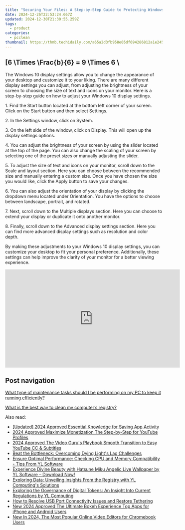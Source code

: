 ```yaml
---
title: "Securing Your Files: A Step-by-Step Guide to Protecting Windows Folders with Passwords - Tech Solutions by [Your Name]"
date: 2024-12-26T22:53:24.667Z
updated: 2024-12-30T21:30:55.259Z
tags:
  - product
categories:
  - pcclean
thumbnail: https://thmb.techidaily.com/a65a2d3fb958e05df694286812a1e2454a9d6c6ff463421241eb49561be7ce4c.jpg
---
```


## \[6 \Times \Frac{b}{6} = 9 \Times 6 \

The Windows 10 display settings allow you to change the appearance of your desktop and customize it to your liking. There are many different display settings you can adjust, from adjusting the brightness of your screen to choosing the size of text and icons on your monitor. Here is a step-by-step guide on how to adjust your Windows 10 display settings. 

1\. Find the Start button located at the bottom left corner of your screen. Click on the Start button and then select Settings.

2\. In the Settings window, click on System.

3\. On the left side of the window, click on Display. This will open up the display settings options. 

4\. You can adjust the brightness of your screen by using the slider located at the top of the page. You can also change the scaling of your screen by selecting one of the preset sizes or manually adjusting the slider.

5\. To adjust the size of text and icons on your monitor, scroll down to the Scale and layout section. Here you can choose between the recommended size and manually entering a custom size. Once you have chosen the size you would like, click the Apply button to save your changes.

6\. You can also adjust the orientation of your display by clicking the dropdown menu located under Orientation. You have the options to choose between landscape, portrait, and rotated.

7\. Next, scroll down to the Multiple displays section. Here you can choose to extend your display or duplicate it onto another monitor.

8\. Finally, scroll down to the Advanced display settings section. Here you can find more advanced display settings such as resolution and color depth. 

By making these adjustments to your Windows 10 display settings, you can customize your desktop to fit your personal preference. Additionally, these settings can help improve the clarity of your monitor for a better viewing experience.

<!-- affiliate ads begin -->
<iframe width="560" height="315" src="https://www.youtube.com/embed/eu4vwlZcMvM?si=4vEczfVU4BUUFP-t" title="YouTube video player" frameborder="0" allow="accelerometer; autoplay; clipboard-write; encrypted-media; gyroscope; picture-in-picture; web-share" referrerpolicy="strict-origin-when-cross-origin" allowfullscreen></iframe>
<!-- affiliate ads end -->

## Post navigation

[What type of maintenance tasks should I be performing on my PC to keep it running efficiently?](https://tools.techidaily.com/pcclean/products/)

[What is the best way to clean my computer’s registry?](https://tools.techidaily.com/pcclean/products/)

<ins class="adsbygoogle"
     style="display:block"
     data-ad-format="autorelaxed"
     data-ad-client="ca-pub-7571918770474297"
     data-ad-slot="1223367746"></ins>

<ins class="adsbygoogle"
     style="display:block"
     data-ad-client="ca-pub-7571918770474297"
     data-ad-slot="8358498916"
     data-ad-format="auto"
     data-full-width-responsive="true"></ins>

<span class="atpl-alsoreadstyle">Also read:</span>
<div><ul>
<li><a href="https://on-screen-recording.techidaily.com/updated-2024-approved-essential-knowledge-for-saving-app-activity/"><u>[Updated] 2024 Approved Essential Knowledge for Saving App Activity</u></a></li>
<li><a href="https://youtube-stream.techidaily.com/2024-approved-maximize-monetization-the-step-by-step-for-youtube-profiles/"><u>2024 Approved Maximize Monetization The Step-by-Step for YouTube Profiles</u></a></li>
<li><a href="https://youtube-help.techidaily.com/2024-approved-the-video-gurus-playbook-smooth-transition-to-easy-youtube-cc-and-subtitles/"><u>2024 Approved The Video Guru's Playbook Smooth Transition to Easy YouTube CC & Subtitles</u></a></li>
<li><a href="https://win-answers.techidaily.com/beat-the-bottleneck-overcoming-dying-lights-lag-challenges/"><u>Beat the Bottleneck: Overcoming Dying Light's Lag Challenges</u></a></li>
<li><a href="https://discover-awesome.techidaily.com/ensure-optimal-performance-checking-cpu-and-memory-compatibility-tips-from-yl-software/"><u>Ensure Optimal Performance: Checking CPU and Memory Compatibility - Tips From YL Software</u></a></li>
<li><a href="https://discover-awesome.techidaily.com/experience-divine-beauty-with-hatsune-miku-angelic-live-wallpaper-by-yl-software-download-now/"><u>Experience Divine Beauty with Hatsune Miku Angelic Live Wallpaper by YL Software – Download Now!</u></a></li>
<li><a href="https://discover-awesome.techidaily.com/exploring-data-unveiling-insights-from-the-registry-with-yl-computings-solutions/"><u>Exploring Data: Unveiling Insights From the Registry with YL Computing's Solutions</u></a></li>
<li><a href="https://discover-awesome.techidaily.com/exploring-the-governance-of-digital-tokens-an-insight-into-current-regulations-by-yl-computing/"><u>Exploring the Governance of Digital Tokens: An Insight Into Current Regulations by YL Computing</u></a></li>
<li><a href="https://tech-recovery.techidaily.com/how-to-resolve-usb-port-connectivity-issues-and-restore-tethering/"><u>How to Resolve USB Port Connectivity Issues and Restore Tethering</u></a></li>
<li><a href="https://video-creation-software.techidaily.com/new-2024-approved-the-ultimate-bokeh-experience-top-apps-for-iphone-and-android-users/"><u>New 2024 Approved The Ultimate Bokeh Experience Top Apps for iPhone and Android Users</u></a></li>
<li><a href="https://smart-video-editing.techidaily.com/new-in-2024-the-most-popular-online-video-editors-for-chromebook-users/"><u>New In 2024, The Most Popular Online Video Editors for Chromebook Users</u></a></li>
</ul></div>

